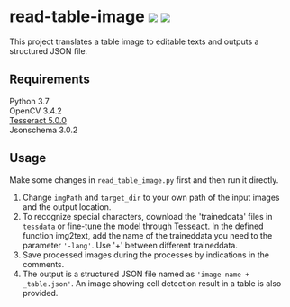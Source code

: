 # read-table-image ![](https://img.shields.io/badge/read-image-brightgreen.svg) ![](https://img.shields.io/badge/Tesseract-v5.0.0-yellowgreen.svg)
This project translates a table image to editable texts and outputs a structured JSON file.
<br>
## Requirements
Python 3.7  
OpenCV 3.4.2  
[Tesseract 5.0.0](https://github.com/tesseract-ocr/tesseract)  
Jsonschema 3.0.2
<br>
## Usage
Make some changes in `read_table_image.py` first and then run it directly.

 1. Change `imgPath` and `target_dir` to your own path of the input images and the output location.
 2. To recognize special characters, download the 'traineddata' files in `tessdata` or fine-tune the model through [Tesseact](https://github.com/tesseract-ocr/tessdoc/blob/master/TrainingTesseract-4.00.md). In the defined function img2text, add the name of the traineddata you need to the parameter `'-lang'`. Use '+' between different traineddata.
 3. Save processed images during the processes by indications in the comments.
 4. The output is a structured JSON file named as `'image name + _table.json'`. An image showing cell detection result in a table is also provided.  

